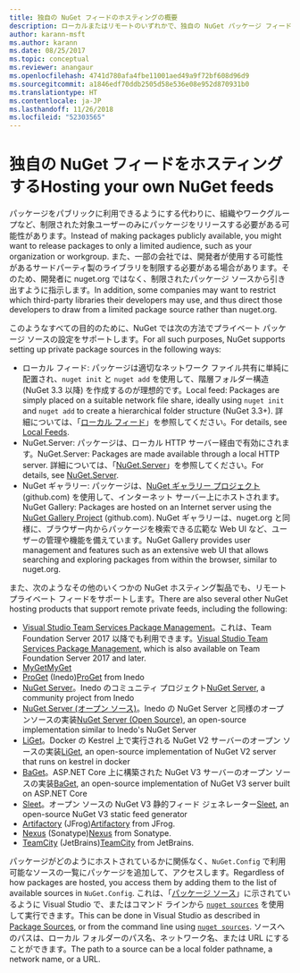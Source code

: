 ```yaml
---
title: 独自の NuGet フィードのホスティングの概要
description: ローカルまたはリモートのいずれかで、独自の NuGet パッケージ フィードまたはギャラリーをホスティングするためにオープンにされている概要です。
author: karann-msft
ms.author: karann
ms.date: 08/25/2017
ms.topic: conceptual
ms.reviewer: anangaur
ms.openlocfilehash: 4741d780afa4fbe11001aed49a9f72bf608d96d9
ms.sourcegitcommit: a1846edf70ddb2505d58e536e08e952d870931b0
ms.translationtype: HT
ms.contentlocale: ja-JP
ms.lasthandoff: 11/26/2018
ms.locfileid: "52303565"
---
```

# <a name="hosting-your-own-nuget-feeds"></a><span data-ttu-id="28abd-103">独自の NuGet フィードをホスティングする</span><span class="sxs-lookup"><span data-stu-id="28abd-103">Hosting your own NuGet feeds</span></span>

<span data-ttu-id="28abd-104">パッケージをパブリックに利用できるようにする代わりに、組織やワークグループなど、制限された対象ユーザーのみにパッケージをリリースする必要がある可能性があります。</span><span class="sxs-lookup"><span data-stu-id="28abd-104">Instead of making packages publicly available, you might want to release packages to only a limited audience, such as your organization or workgroup.</span></span> <span data-ttu-id="28abd-105">また、一部の会社では、開発者が使用する可能性があるサードパーティ製のライブラリを制限する必要がある場合があります。そのため、開発者に nuget.org ではなく、制限されたパッケージ ソースから引き出すように指示します。</span><span class="sxs-lookup"><span data-stu-id="28abd-105">In addition, some companies may want to restrict which third-party libraries their developers may use, and thus direct those developers to draw from a limited package source rather than nuget.org.</span></span>

<span data-ttu-id="28abd-106">このようなすべての目的のために、NuGet では次の方法でプライベート パッケージ ソースの設定をサポートします。</span><span class="sxs-lookup"><span data-stu-id="28abd-106">For all such purposes, NuGet supports setting up private package sources in the following ways:</span></span>

- <span data-ttu-id="28abd-107">ローカル フィード: パッケージは適切なネットワーク ファイル共有に単純に配置され、`nuget init` と `nuget add` を使用して、階層フォルダー構造 (NuGet 3.3 以降) を作成するのが理想的です。</span><span class="sxs-lookup"><span data-stu-id="28abd-107">Local feed: Packages are simply placed on a suitable network file share, ideally using `nuget init` and `nuget add` to create a hierarchical folder structure (NuGet 3.3+).</span></span> <span data-ttu-id="28abd-108">詳細については、「[ローカル フィード](../hosting-packages/local-feeds.md)」を参照してください。</span><span class="sxs-lookup"><span data-stu-id="28abd-108">For details, see [Local Feeds](../hosting-packages/local-feeds.md).</span></span>
- <span data-ttu-id="28abd-109">NuGet.Server: パッケージは、ローカル HTTP サーバー経由で有効にされます。</span><span class="sxs-lookup"><span data-stu-id="28abd-109">NuGet.Server: Packages are made available through a local HTTP server.</span></span> <span data-ttu-id="28abd-110">詳細については、「[NuGet.Server](../hosting-packages/nuget-server.md)」を参照してください。</span><span class="sxs-lookup"><span data-stu-id="28abd-110">For details, see [NuGet.Server](../hosting-packages/nuget-server.md).</span></span>
- <span data-ttu-id="28abd-111">NuGet ギャラリー: パッケージは、[NuGet ギャラリー プロジェクト](https://github.com/NuGet/NuGetGallery#build-and-run-the-gallery-in-arbitrary-number-easy-steps) (github.com) を使用して、インターネット サーバー上にホストされます。</span><span class="sxs-lookup"><span data-stu-id="28abd-111">NuGet Gallery: Packages are hosted on an Internet server using the [NuGet Gallery Project](https://github.com/NuGet/NuGetGallery#build-and-run-the-gallery-in-arbitrary-number-easy-steps) (github.com).</span></span> <span data-ttu-id="28abd-112">NuGet ギャラリーは、nuget.org と同様に、ブラウザー内からパッケージを検索できる広範な Web UI など、ユーザーの管理や機能を備えています。</span><span class="sxs-lookup"><span data-stu-id="28abd-112">NuGet Gallery provides user management and features such as an extensive web UI that allows searching and exploring packages from within the browser, similar to nuget.org.</span></span>

<span data-ttu-id="28abd-113">また、次のようなその他のいくつかの NuGet ホスティング製品でも、リモート プライベート フィードをサポートします。</span><span class="sxs-lookup"><span data-stu-id="28abd-113">There are also several other NuGet hosting products that support remote private feeds, including the following:</span></span>

- <span data-ttu-id="28abd-114">[Visual Studio Team Services Package Management](https://www.visualstudio.com/docs/package/nuget/publish)。これは、Team Foundation Server 2017 以降でも利用できます。</span><span class="sxs-lookup"><span data-stu-id="28abd-114">[Visual Studio Team Services Package Management](https://www.visualstudio.com/docs/package/nuget/publish), which is also available on Team Foundation Server 2017 and later.</span></span>
- [<span data-ttu-id="28abd-115">MyGet</span><span class="sxs-lookup"><span data-stu-id="28abd-115">MyGet</span></span>](http://myget.org)
- <span data-ttu-id="28abd-116">[ProGet](http://inedo.com/proget) (Inedo)</span><span class="sxs-lookup"><span data-stu-id="28abd-116">[ProGet](http://inedo.com/proget) from Inedo</span></span>
- <span data-ttu-id="28abd-117">[NuGet Server](http://nugetserver.net/)。Inedo のコミュニティ プロジェクト</span><span class="sxs-lookup"><span data-stu-id="28abd-117">[NuGet Server](http://nugetserver.net/), a community project from Inedo</span></span>
- <span data-ttu-id="28abd-118">[NuGet Server (オープン ソース)](http://nuget-server.net)。Inedo の NuGet Server と同様のオープンソースの実装</span><span class="sxs-lookup"><span data-stu-id="28abd-118">[NuGet Server (Open Source)](http://nuget-server.net), an open-source implementation similar to Inedo's NuGet Server</span></span>
- <span data-ttu-id="28abd-119">[LiGet](https://github.com/ai-traders/liget)。Docker の Kestrel 上で実行される NuGet V2 サーバーのオープン ソースの実装</span><span class="sxs-lookup"><span data-stu-id="28abd-119">[LiGet](https://github.com/ai-traders/liget), an open-source implementation of NuGet V2 server that runs on kestrel in docker</span></span>
- <span data-ttu-id="28abd-120">[BaGet](https://github.com/loic-sharma/BaGet)。ASP.NET Core 上に構築された NuGet V3 サーバーのオープン ソースの実装</span><span class="sxs-lookup"><span data-stu-id="28abd-120">[BaGet](https://github.com/loic-sharma/BaGet), an open-source implementation of NuGet V3 server built on ASP.NET Core</span></span>
- <span data-ttu-id="28abd-121">[Sleet](https://github.com/emgarten/sleet)。オープン ソースの NuGet V3 静的フィード ジェネレーター</span><span class="sxs-lookup"><span data-stu-id="28abd-121">[Sleet](https://github.com/emgarten/sleet), an open-source NuGet V3 static feed generator</span></span>
- <span data-ttu-id="28abd-122">[Artifactory](https://www.jfrog.com/artifactory/) (JFrog)</span><span class="sxs-lookup"><span data-stu-id="28abd-122">[Artifactory](https://www.jfrog.com/artifactory/) from JFrog.</span></span>
- <span data-ttu-id="28abd-123">[Nexus](http://www.sonatype.org/nexus/) (Sonatype)</span><span class="sxs-lookup"><span data-stu-id="28abd-123">[Nexus](http://www.sonatype.org/nexus/) from Sonatype.</span></span>
- <span data-ttu-id="28abd-124">[TeamCity](https://www.jetbrains.com/teamcity/) (JetBrains)</span><span class="sxs-lookup"><span data-stu-id="28abd-124">[TeamCity](https://www.jetbrains.com/teamcity/) from JetBrains.</span></span>

<span data-ttu-id="28abd-125">パッケージがどのようにホストされているかに関係なく、`NuGet.Config` で利用可能なソースの一覧にパッケージを追加して、アクセスします。</span><span class="sxs-lookup"><span data-stu-id="28abd-125">Regardless of how packages are hosted, you access them by adding them to the list of available sources in `NuGet.Config`.</span></span> <span data-ttu-id="28abd-126">これは、「[パッケージ ソース](../tools/package-manager-ui.md#package-sources)」に示されているように Visual Studio で、またはコマンド ラインから [`nuget sources`](../tools/cli-ref-sources.md) を使用して実行できます。</span><span class="sxs-lookup"><span data-stu-id="28abd-126">This can be done in Visual Studio as described in [Package Sources](../tools/package-manager-ui.md#package-sources), or from the command line using [`nuget sources`](../tools/cli-ref-sources.md).</span></span> <span data-ttu-id="28abd-127">ソースへのパスは、ローカル フォルダーのパス名、ネットワーク名、または URL にすることができます。</span><span class="sxs-lookup"><span data-stu-id="28abd-127">The path to a source can be a local folder pathname, a network name, or a URL.</span></span>
